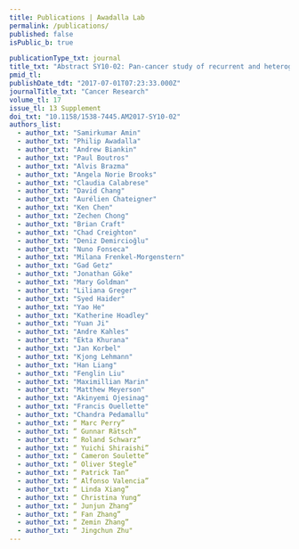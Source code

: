 ```yaml
---
title: Publications | Awadalla Lab
permalink: /publications/
published: false
isPublic_b: true

publicationType_txt: journal
title_txt: "Abstract SY10-02: Pan-cancer study of recurrent and heterogeneous RNA aberrations and association with whole-genome variants."
pmid_tl: 
publishDate_tdt: "2017-07-01T07:23:33.000Z"
journalTitle_txt: "Cancer Research"
volume_tl: 17
issue_tl: 13 Supplement
doi_txt: "10.1158/1538-7445.AM2017-SY10-02"
authors_list: 
  - author_txt: "Samirkumar Amin" 
  - author_txt: "Philip Awadalla"
  - author_txt: "Andrew Biankin"
  - author_txt: "Paul Boutros"
  - author_txt: "Alvis Brazma"
  - author_txt: "Angela Norie Brooks"
  - author_txt: "Claudia Calabrese"
  - author_txt: "David Chang"
  - author_txt: "Aurélien Chateigner"
  - author_txt: "Ken Chen"
  - author_txt: "Zechen Chong"
  - author_txt: "Brian Craft"
  - author_txt: "Chad Creighton"
  - author_txt: "Deniz Demircioğlu"
  - author_txt: "Nuno Fonseca"
  - author_txt: "Milana Frenkel-Morgenstern"
  - author_txt: "Gad Getz"
  - author_txt: "Jonathan Göke"
  - author_txt: "Mary Goldman"
  - author_txt: "Liliana Greger"
  - author_txt: "Syed Haider"
  - author_txt: "Yao He"
  - author_txt: "Katherine Hoadley"
  - author_txt: "Yuan Ji"
  - author_txt: "Andre Kahles"
  - author_txt: "Ekta Khurana"
  - author_txt: "Jan Korbel"
  - author_txt: "Kjong Lehmann"
  - author_txt: "Han Liang"
  - author_txt: "Fenglin Liu"
  - author_txt: "Maximillian Marin"
  - author_txt: "Matthew Meyerson"
  - author_txt: "Akinyemi Ojesinag"
  - author_txt: "Francis Ouellette"
  - author_txt: "Chandra Pedamallu"
  - author_txt: “ Marc Perry”
  - author_txt: “ Gunnar Rätsch”
  - author_txt: “ Roland Schwarz”
  - author_txt: “ Yuichi Shiraishi”
  - author_txt: “ Cameron Soulette”
  - author_txt: “ Oliver Stegle”
  - author_txt: “ Patrick Tan”
  - author_txt: “ Alfonso Valencia”
  - author_txt: “ Linda Xiang”
  - author_txt: “ Christina Yung”
  - author_txt: “ Junjun Zhang”
  - author_txt: “ Fan Zhang”
  - author_txt: “ Zemin Zhang”
  - author_txt: “ Jingchun Zhu"
---
```

